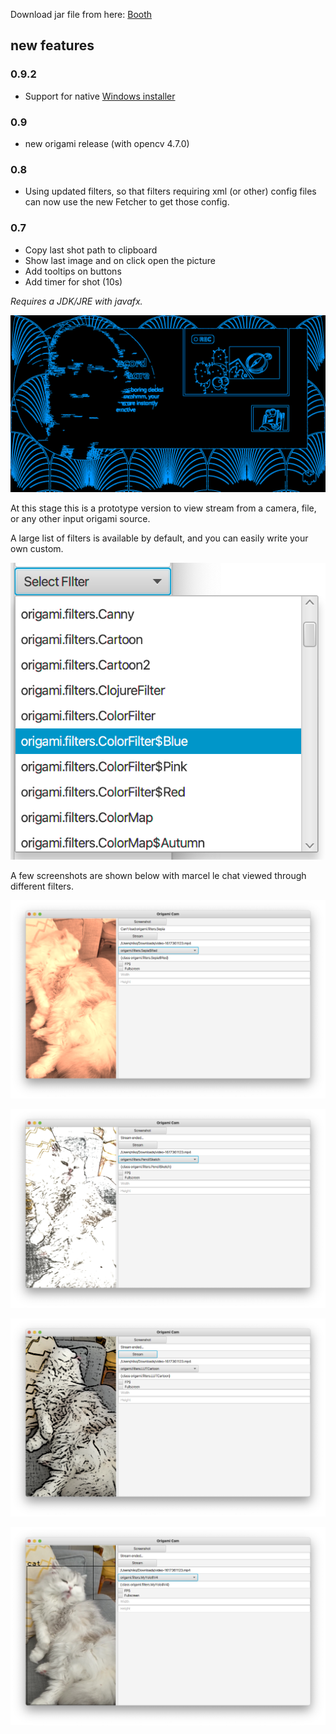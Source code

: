 Download jar file from here: [Booth](http://repository.hellonico.info/repository/hellonico/origami/booth/0.8/booth-0.8.jar)

## new features  

### 0.9.2

- Support for native [Windows installer](http://repository.hellonico.info/repository/hellonico/origami/booth-windows/1.0/booth-windows-1.0.exe)

### 0.9

- new origami release (with opencv 4.7.0)

### 0.8

- Using updated filters, so that filters requiring xml (or other) config files can now use the new Fetcher to get those config.

### 0.7

- Copy last shot path to clipboard
- Show last image and on click open the picture
- Add tooltips on buttons
- Add timer for shot (10s)

*Requires a JDK/JRE with javafx.*

![](../doc/future.png)

At this stage this is a prototype version to view stream from a camera, file, or any other input origami source.

A large list of filters is available by default, and you can easily write your own custom.

![](../doc/marcel-filters.png)

A few screenshots are shown below with marcel le chat viewed through different filters.

![](../doc/marcel-sepia.png)

![marcel-pencil](../doc/marcel-pencil.png)

![marcel-cartoon](../doc/marcel-cartoon.png)

![marcel-yolo4](../doc/marcel-yolo4.png)